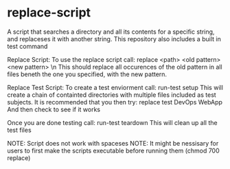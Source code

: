 # replace-script
A script that searches a directory and all its contents for a specific string, and replaceses it with another string.
This repository also includes a built in test command

Replace Script:
  To use the replace script call: replace \<path> \<old pattern> \<new pattern> \n
    This should replace all occurences of the old pattern in all files beneth the one you specified, with the new pattern.
 
Replace Test Script:
  To create a test enviorment call: run-test setup
    This will create a chain of containted directories with multiple files included as test subjects.
    It is recommended that you then try: replace test DevOps WebApp
      And then check to see if it works
  
  Once you are done testing call: run-test teardown
    This will clean up all the test files

NOTE: Script does not work with spaceses
NOTE: It might be nessisary for users to first make the scripts executable before running them (chmod 700 replace)
